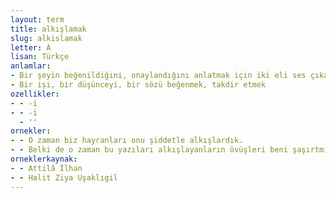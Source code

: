 ```yaml
---
layout: term
title: alkışlamak
slug: alkislamak
letter: A
lisan: Türkçe
anlamlar:
- Bir şeyin beğenildiğini, onaylandığını anlatmak için iki eli ses çıkaracak şekilde birbirine vurmak
- Bir işi, bir düşünceyi, bir sözü beğenmek, takdir etmek
ozellikler:
- - -i
- - -i
  - ''
ornekler:
- - O zaman biz hayranları onu şiddetle alkışlardık.
- - Belki de o zaman bu yazıları alkışlayanların övüşleri beni şaşırtmış olacak.
orneklerkaynak:
- - Attilâ İlhan
- - Halit Ziya Uşaklıgil
---
```

